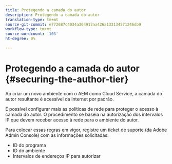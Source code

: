 ```yaml
---
title: Protegendo a camada do autor
description: Protegendo a camada do autor
translation-type: tm+mt
source-git-commit: e772687c4034a364912aa426a133134571246db9
workflow-type: tm+mt
source-wordcount: '103'
ht-degree: 0%

---
```



# Protegendo a camada do autor {#securing-the-author-tier}

Ao criar um novo ambiente com o AEM como Cloud Service, a camada do autor resultante é acessível da Internet por padrão.

É possível configurar mais as políticas de rede para proteger o acesso à camada do autor. O procedimento se baseia na autorização dos intervalos IP que devem receber acesso à rede para o ambiente do autor.

Para colocar essas regras em vigor, registre um ticket de suporte (da Adobe Admin Console) com as informações solicitadas:
- ID do programa
- ID do ambiente
- Intervalos de endereços IP para autorizar